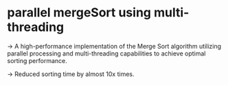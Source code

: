# parallel mergeSort using multi-threading

-> A high-performance implementation of the Merge Sort algorithm utilizing parallel processing and multi-threading capabilities to achieve optimal sorting performance.

-> Reduced sorting time by almost 10x times.
